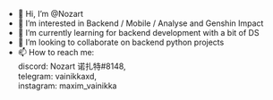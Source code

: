 - 👋 Hi, I’m @Nozart
- 👀 I’m interested in Backend / Mobile / Analyse and Genshin Impact
- 🌱 I’m currently learning for backend development with a bit of DS
- 💞️ I’m looking to collaborate on backend python projects
- 📫 How to reach me:  
 discord: Nozart 诺扎特#8148,  
 telegram: vainikkaxd,  
 instagram: maxim_vainikka

<!---
NasciNSC/NasciNSC is a ✨ special ✨ repository because its `README.md` (this file) appears on your GitHub profile.
You can click the Preview link to take a look at your changes.
--->
